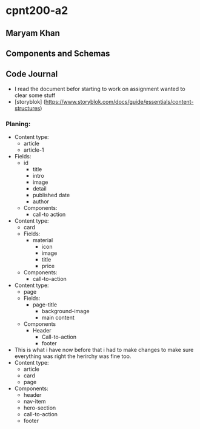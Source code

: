 # cpnt200-a2

## Maryam Khan

## Components and Schemas

## Code Journal

- I read the document befor starting to work on assignment wanted to clear some stuff
- [storyblok] (https://www.storyblok.com/docs/guide/essentials/content-structures)

### Planing:

  - Content type:
    - article
    - article-1
  - Fields:
	  - id
		- title
		- intro
		- image
		- detail
		- published date
		- author
	- Components:
	  - call-to action
  - Content type:
	  - card
	- Fields:
	  - material 
		- icon
		- image
		- title
		- price
	- Components:
		- call-to-action
  - Content type:
	  - page
	- Fields:
	  - page-title
		- background-image
		- main content
	- Components
	  - Header
		- Call-to-action
		- footer
- This is what i have now before that i had to make changes to make sure everything was 
  right the herirchy was fine too.
- Content type:
     - article
     - card
     - page
- Components:
     - header
     - nav-item
     - hero-section
     - call-to-action
     - footer

